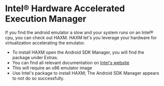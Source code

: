 # Intel® Hardware Accelerated Execution Manager

If you find the android emulator a slow and your system runs on an Intel®
cpu, you can check out HAXM. HAXM let's you leverage your hardware for
virtualization accelerating the emulator.

* To install HAXM open the Android SDK Manager, you will find the package under Extras.
* You can find all relevant documentation on [Intel's website][1]
* This will require an x86 emulator image
* Use Intel's package to install HAXM; The Android SDK Manager appears to not do so successfully.

[1]: http://software.intel.com/en-us/articles/intel-hardware-accelerated-execution-manager/